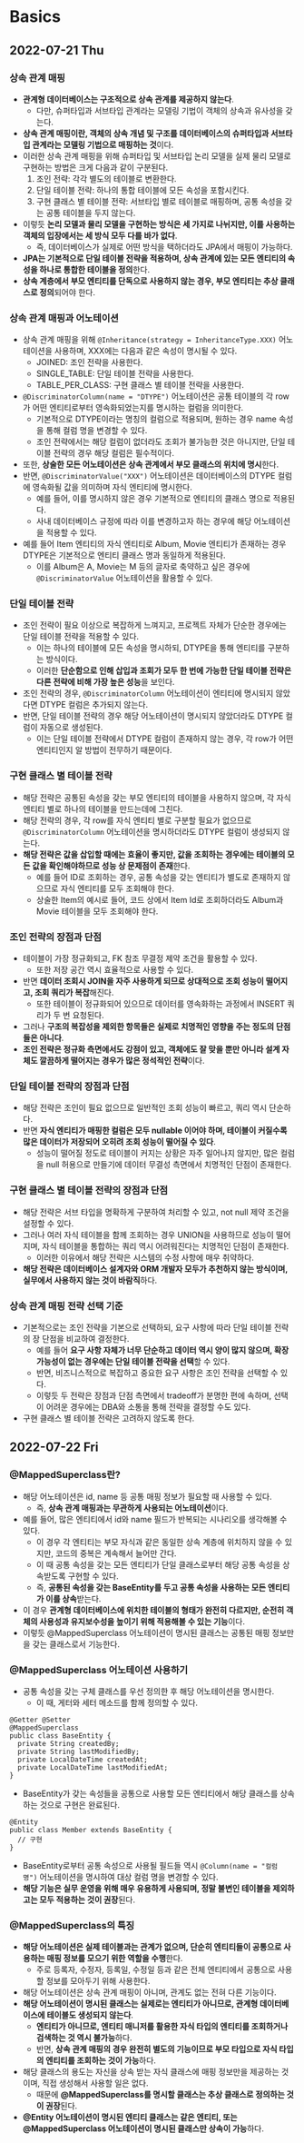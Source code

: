 # Basics
## 2022-07-21 Thu

### 상속 관계 매핑
* **관계형 데이터베이스는 구조적으로 상속 관계를 제공하지 않는다**.
    * 다만, 슈퍼타입과 서브타입 관계라는 모델링 기법이 객체의 상속과 유사성을 갖는다.
* **상속 관계 매핑이란, 객체의 상속 개념 및 구조를 데이터베이스의 슈퍼타입과 서브타입 관계라는 모델링 기법으로 매핑하는 것**이다.
* 이러한 상속 관계 매핑을 위해 슈퍼타입 및 서브타입 논리 모델을 실제 물리 모델로 구현하는 방법은 크게 다음과 같이 구분된다.
    1. 조인 전략: 각각 별도의 테이블로 변환한다.
    2. 단일 테이블 전략: 하나의 통합 테이블에 모든 속성을 포함시킨다.
    3. 구현 클래스 별 테이블 전략: 서브타입 별로 테이블로 매핑하며, 공통 속성을 갖는 공통 테이블을 두지 않는다.
* 이렇듯 **논리 모델과 물리 모델을 구현하는 방식은 세 가지로 나뉘지만, 이를 사용하는 객체의 입장에서는 세 방식 모두 다를 바가 없다**.
    * 즉, 데이터베이스가 실제로 어떤 방식을 택하더라도 JPA에서 매핑이 가능하다.
* **JPA는 기본적으로 단일 테이블 전략을 적용하며, 상속 관계에 있는 모든 엔티티의 속성을 하나로 통합한 테이블을 정의**한다.
* **상속 계층에서 부모 엔티티를 단독으로 사용하지 않는 경우, 부모 엔티티는 추상 클래스로 정의**되어야 한다.

### 상속 관계 매핑과 어노테이션
* 상속 관계 매핑을 위해 `@Inheritance(strategy = InheritanceType.XXX)` 어노테이션을 사용하며, XXX에는 다음과 같은 속성이 명시될 수 있다.
    * JOINED: 조인 전략을 사용한다.
    * SINGLE_TABLE: 단일 테이블 전략을 사용한다.
    * TABLE_PER_CLASS: 구현 클래스 별 테이블 전략을 사용한다.
* `@DiscriminatorColumn(name = "DTYPE")` 어노테이션은 공통 테이블의 각 row가 어떤 엔티티로부터 영속화되었는지를 명시하는 컬럼을 의미한다.
    * 기본적으로 DTYPE이라는 명칭의 컬럼으로 적용되며, 원하는 경우 name 속성을 통해 컬럼 명을 변경할 수 있다.
    * 조인 전략에서는 해당 컬럼이 없더라도 조회가 불가능한 것은 아니지만, 단일 테이블 전략의 경우 해당 컬럼은 필수적이다.
* 또한, **상술한 모든 어노테이션은 상속 관계에서 부모 클래스의 위치에 명시**한다.
* 반면, `@DiscriminatorValue("XXX")` 어노테이션은 데이터베이스의 DTYPE 컬럼에 영속화될 값을 의미하며 자식 엔티티에 명시한다.
    * 예를 들어, 이를 명시하지 않은 경우 기본적으로 엔티티의 클래스 명으로 적용된다.
    * 사내 데이터베이스 규정에 따라 이를 변경하고자 하는 경우에 해당 어노테이션을 적용할 수 있다.
* 예를 들어 Item 엔티티의 자식 엔티티로 Album, Movie 엔티티가 존재하는 경우 DTYPE은 기본적으로 엔티티 클래스 명과 동일하게 적용된다.
    * 이를 Album은 A, Movie는 M 등의 글자로 축약하고 싶은 경우에 `@DiscriminatorValue` 어노테이션을 활용할 수 있다.

### 단일 테이블 전략
* 조인 전략이 필요 이상으로 복잡하게 느껴지고, 프로젝트 자체가 단순한 경우에는 단일 테이블 전략을 적용할 수 있다.
    * 이는 하나의 테이블에 모든 속성을 명시하되, DTYPE을 통해 엔티티를 구분하는 방식이다.
    * 이러한 **단순함으로 인해 삽입과 조회가 모두 한 번에 가능한 단일 테이블 전략은 다른 전략에 비해 가장 높은 성능**을 보인다.
* 조인 전략의 경우, `@DiscriminatorColumn` 어노테이션이 엔티티에 명시되지 않았다면 DTYPE 컬럼은 추가되지 않는다.
* 반면, 단일 테이블 전략의 경우 해당 어노테이션이 명시되지 않았더라도 DTYPE 컬럼이 자동으로 생성된다.
    * 이는 단일 테이블 전략에서 DTYPE 컬럼이 존재하지 않는 경우, 각 row가 어떤 엔티티인지 알 방법이 전무하기 때문이다.

### 구현 클래스 별 테이블 전략
* 해당 전략은 공통된 속성을 갖는 부모 엔티티의 테이블을 사용하지 않으며, 각 자식 엔티티 별로 하나의 테이블을 만드는데에 그친다.
* 해당 전략의 경우, 각 row를 자식 엔티티 별로 구분할 필요가 없으므로 `@DiscriminatorColumn` 어노테이션을 명시하더라도 DTYPE 컬럼이 생성되지 않는다.
* **해당 전략은 값을 삽입할 때에는 효율이 좋지만, 값을 조회하는 경우에는 테이블의 모든 값을 확인해야하므로 성능 상 문제점이 존재**한다.
    * 예를 들어 ID로 조회하는 경우, 공통 속성을 갖는 엔티티가 별도로 존재하지 않으므로 자식 엔티티를 모두 조회해야 한다.
    * 상술한 Item의 예시로 들어, 코드 상에서 Item Id로 조회하더라도 Album과 Movie 테이블을 모두 조회해야 한다.

### 조인 전략의 장점과 단점
* 테이블이 가장 정규화되고, FK 참조 무결정 제약 조건을 활용할 수 있다.
    * 또한 저장 공간 역시 효율적으로 사용할 수 있다.
* 반면 **데이터 조회시 JOIN을 자주 사용하게 되므로 상대적으로 조회 성능이 떨어지고, 조회 쿼리가 복잡**해진다.
    * 또한 테이블이 정규화되어 있으므로 데이터를 영속화하는 과정에서 INSERT 쿼리가 두 번 요청된다.
* 그러나 **구조의 복잡성을 제외한 항목들은 실제로 치명적인 영향을 주는 정도의 단점들은 아니다**.
* **조인 전략은 정규화 측면에서도 강점이 있고, 객체에도 잘 맞을 뿐만 아니라 설계 자체도 깔끔하게 떨어지는 경우가 많은 정석적인 전략**이다.

### 단일 테이블 전략의 장점과 단점
* 해당 전략은 조인이 필요 없으므로 일반적인 조회 성능이 빠르고, 쿼리 역시 단순하다.
* 반면 **자식 엔티티가 매핑한 컬럼은 모두 nullable 이어야 하며, 테이블이 커질수록 많은 데이터가 저장되어 오히려 조회 성능이 떨어질 수 있다**.
    * 성능이 떨어질 정도로 테이블이 커지는 상황은 자주 일어나지 않지만, 많은 컬럼을 null 허용으로 만들기에 데이터 무결성 측면에서 치명적인 단점이 존재한다.

### 구현 클래스 별 테이블 전략의 장점과 단점
* 해당 전략은 서브 타입을 명확하게 구분하여 처리할 수 있고, not null 제약 조건을 설정할 수 있다.
* 그러나 여러 자식 테이블을 함께 조회하는 경우 UNION을 사용하므로 성능이 떨어지며, 자식 테이블을 통합하는 쿼리 역시 어려워진다는 치명적인 단점이 존재한다.
    * 이러한 이유에서 해당 전략은 시스템의 수정 사항에 매우 취약하다.
* **해당 전략은 데이터베이스 설계자와 ORM 개발자 모두가 추천하지 않는 방식이며, 실무에서 사용하지 않는 것이 바람직**하다.

### 상속 관계 매핑 전략 선택 기준
* 기본적으로는 조인 전략을 기본으로 선택하되, 요구 사항에 따라 단일 테이블 전략의 장 단점을 비교하여 결정한다.
    * 예를 들어 **요구 사항 자체가 너무 단순하고 데이터 역시 양이 많지 않으며, 확장 가능성이 없는 경우에는 단일 테이블 전략을 선택**할 수 있다.
    * 반면, 비즈니스적으로 복잡하고 중요한 요구 사항은 조인 전략을 선택할 수 있다.
    * 이렇듯 두 전략은 장점과 단점 측면에서 tradeoff가 분명한 편에 속하며, 선택이 어려운 경우에는 DBA와 소통을 통해 전략을 결정할 수도 있다.
* 구현 클래스 별 테이블 전략은 고려하지 않도록 한다.

## 2022-07-22 Fri
### @MappedSuperclass란?
* 해당 어노테이션은 id, name 등 공통 매핑 정보가 필요할 때 사용할 수 있다.
  * 즉, **상속 관계 매핑과는 무관하게 사용되는 어노테이션**이다.
* 예를 들어, 많은 엔티티에서 id와 name 필드가 반복되는 시나리오를 생각해볼 수 있다.
  * 이 경우 각 엔티티는 부모 자식과 같은 동일한 상속 계층에 위치하지 않을 수 있지만, 코드의 중복은 계속해서 늘어만 간다.
  * 이 때 공통 속성을 갖는 모든 엔티티가 단일 클래스로부터 해당 공통 속성을 상속받도록 구현할 수 있다.
  * 즉, **공통된 속성을 갖는 BaseEntity를 두고 공통 속성을 사용하는 모든 엔티티가 이를 상속**받는다.
* 이 경우 **관계형 데이터베이스에 위치한 테이블의 형태가 완전히 다르지만, 순전히 객체의 사용성과 유지보수성을 높이기 위해 적용해볼 수 있는 기능**이다.
* 이렇듯 @MappedSuperclass 어노테이션이 명시된 클래스는 공통된 매핑 정보만을 갖는 클래스로서 기능한다.

### @MappedSuperclass 어노테이션 사용하기
* 공통 속성을 갖는 구체 클래스를 우선 정의한 후 해당 어노테이션을 명시한다.
  * 이 때, 게터와 세터 메소드를 함께 정의할 수 있다.
```
@Getter @Setter
@MappedSuperclass
public class BaseEntity {
  private String createdBy;
  private String lastModifiedBy;
  private LocalDateTime createdAt;
  private LocalDateTime lastModifiedAt;
}
```
* BaseEntity가 갖는 속성들을 공통으로 사용할 모든 엔티티에서 해당 클래스를 상속하는 것으로 구현은 완료된다.
```
@Entity
public class Member extends BaseEntity {
  // 구현
}
```
* BaseEntity로부터 공통 속성으로 사용될 필드들 역시 `@Column(name = "컬럼 명")` 어노테이션을 명시하여 대상 컬럼 명을 변경할 수 있다.
* **해당 기능은 실무 운영을 위해 매우 유용하게 사용되며, 정말 불변인 테이블을 제외하고는 모두 적용하는 것이 권장**된다.

### @MappedSuperclass의 특징
* **해당 어노테이션은 실제 테이블과는 관계가 없으며, 단순히 엔티티들이 공통으로 사용하는 매핑 정보를 모으기 위한 역할을 수행**한다.
  * 주로 등록자, 수정자, 등록일, 수정일 등과 같은 전체 엔티티에서 공통으로 사용할 정보를 모아두기 위해 사용한다.
* 해당 어노테이션은 상속 관계 매핑이 아니며, 관계도 없는 전혀 다른 기능이다.
* **해당 어노테이션이 명시된 클래스는 실제로는 엔티티가 아니므로, 관계형 데이터베이스에 테이블도 생성되지 않는다**.
  * **엔티티가 아니므로, 엔티티 매니저를 활용한 자식 타입의 엔티티를 조회하거나 검색하는 것 역시 불가능**하다.
  * 반면, **상속 관계 매핑의 경우 완전히 별도의 기능이므로 부모 타입으로 자식 타입의 엔티티를 조회하는 것이 가능**하다.
* 해당 클래스의 용도는 자신을 상속 받는 자식 클래스에 매핑 정보만을 제공하는 것이며, 직접 생성해서 사용할 일은 없다.
  * 때문에 **@MappedSuperclass를 명시할 클래스는 추상 클래스로 정의하는 것이 권장**된다.
* **@Entity 어노테이션이 명시된 엔티티 클래스는 같은 엔티티, 또는 @MappedSuperclass 어노테이션이 명시된 클래스만 상속이 가능**하다.
